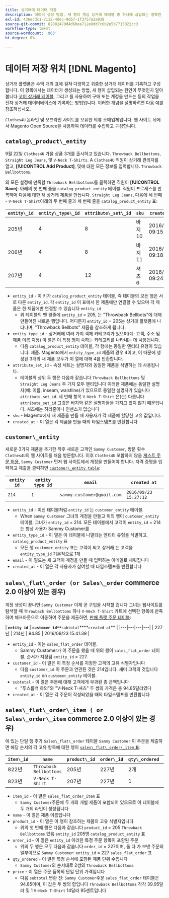 ```yaml
---
title: 상거래에 데이터 저장
description: 데이터 생성 방법, 새 행이 핵심 상거래 테이블 중 하나에 삽입되는 정확한 원인 및 상거래 데이터베이스에 데이터를 구매하거나 계정을 만드는 등의 작업을 알아봅니다.
exl-id: 436ecdc1-7112-4dec-9db7-1f3757a2a938
source-git-commit: 82882479d4d6bea712e8dd7c6b2e5b7715022cc3
workflow-type: tm+mt
source-wordcount: '963'
ht-degree: 0%

---
```


# 데이터 저장 위치 [!DNL Magento]

상거래 플랫폼은 수백 개의 표에 걸쳐 다양하고 귀중한 상거래 데이터를 기록하고 구성합니다. 이 항목에서는 데이터가 생성되는 방법, 새 행이 삽입되는 원인이 무엇인지 알아봅니다 [코어 상거래 테이블](../data-warehouse-mgr/common-mage-tables.md), 그리고 를 사용하여 구매 또는 계정을 만드는 등의 작업을 전자 상거래 데이터베이스에 기록하는 방법입니다. 이러한 개념을 설명하려면 다음 예를 참조하십시오.

`Clothes4U` 온라인 및 오프라인 사이트를 보유한 의류 소매업체입니다. 웹 사이트 뒤에서 Magento Open Source을 사용하여 데이터를 수집하고 구성합니다.

## `catalog\_product\_entity`

9월 22일 `Clothes4U` 가을 상품 3개를 출시하고 있습니다. `Throwback Bellbottoms`, `Straight Leg Jeans`, 및 `V-Neck T-Shirts`. A `Clothes4U` 직원이 상거래 관리자를 열고, **[!UICONTROL Add Product]**, 및에 대한 모든 정보를 입력합니다. `Throwback Bellbottoms`.

의 모든 설정에 만족함 `Throwback Bellbottoms`를 클릭하면 직원이 **[!UICONTROL Save]**: 아래의 첫 번째 줄을 `catalog_product_entity` 테이블. 직원이 프로세스를 반복하며 다음에 대한 새 상거래 제품을 만듭니다. `Straight Leg Jeans`, 다음에 세 번째 - `V-Neck T-Shirt`아래의 두 번째 줄과 세 번째 줄을 `catalog_product_entity` 표:

| **`entity\_id`** | **`entity\_type\_id`** | **`attribute\_set\_id`** | **`sku`** | **`created\_at`** |
|---|---|---|---|---|
| 205년 | 4 | 8 | 바지10 | 2016/09/22 09:15:43 |
| 206년 | 4 | 8 | 바지11 | 2016/09/22 09:18:17 |
| 207년 | 4 | 12 | 셔츠6 | 2016/09/22 09:24:02 |

* `entity_id` - 이 키가 `catalog_product_entity` 테이블, 즉 테이블의 모든 행은 서로 다른 `entity_id`. 각 `entity_id` 이 표에서 한 제품에만 연결할 수 있으며 각 제품은 한 제품에만 연결할 수 있습니다 `entity_id`
   * 위 테이블의 맨 윗줄에 `entity_id` = 205, 는 &quot;Throwback Bellbots&quot;에 대해 만들어진 새로운 행입니다. 어디든지 `entity_id` = 205는 상거래 플랫폼에 나타나며, &quot;Throwback Bellbots&quot; 제품을 참조하게 됩니다.
* `entity_type_id` - 상거래에 여러 가지 객체 카테고리가 있으며(예: 고객, 주소 및 제품 이름 지정) 이 열은 이 특정 행이 속하는 카테고리를 나타내는 데 사용됩니다.
   * 다음 `catalog_product_entity` 테이블, 각 행에는 동일한 엔티티 유형이 있습니다. 제품. Magento에서 `entity_type_id` 제품의 경우 4이고, 이 때문에 생성된 3개의 새 제품 모두가 이 열에 대해 4를 반환합니다.
* `attribute_set_id` - 속성 세트는 설명자와 동일한 제품을 식별하는 데 사용됩니다.
   * 테이블의 상위 두 행은 다음과 같습니다 `Throwback Bellbottoms` 및 `Straight Leg Jeans` 두 가지 모두 팬티입니다 이러한 제품에는 동일한 설명자(예: 이름, inseam, waistline)가 있으므로 동일한 설명자가 있습니다 `attribute_set_id`. 세 번째 항목 `V-Neck T-Shirt` 은(는) 다릅니다 `attribute_set_id` 그것은 바지와 같은 설명자들을 가지고 있지 않기 때문입니다. 셔츠에는 허리줄이나 인센스가 없습니다
* `sku` - Magento에서 새 제품을 만들 때 사용자가 각 제품에 할당한 고유 값입니다.
* `created_at` - 이 열은 각 제품을 만들 때의 타임스탬프를 반환합니다

## `customer\_entity`

새로운 3가지 제품을 추가한 직후 새로운 고객인 `Sammy Customer`, 방문 횟수 `Clothes4U`의 웹 사이트를 처음 방문합니다. 이후 `Clothes4U` 포함하지 않음 [게스트 주문 허용](https://support.magento.com/hc/en-us/articles/360016729951-Common-Magento-Misconceptions), `Sammy Customer` 먼저 웹 사이트에서 계정을 만들어야 합니다. 자격 증명을 입력하고 제출을 클릭하면 [`customer\_entity table`](../data-warehouse-mgr/cust-ent-table.md):

| **`entity id`** | **`entity type id`** | **`email`** | **`created at`** |
|---|---|---|---|
| `214` | `1` | `sammy.customer@gmail.com` | `2016/09/23 15:27:12` |

* `entity_id` - 이전 테이블처럼 `entity_id` 는 `customer_entity` 테이블.
   * When `Sammy Customer` 그녀의 계정을 만들고 위의 행이 `customer_entity` 테이블, 그녀가 `entity_id` = 214. 모든 테이블에서 고객이 `entity_id` = 214는 항상 사용자 Sammy Customer를
* `entity_type_id` - 이 열은 이 테이블에 나열되는 엔티티 유형을 식별하고, `catalog_product_entity` 표
   * 모든 행 `customer_entity` 표는 고객이 되고 상거래 는 고객을 `entity_type_id` 기본적으로 1개
* `email` - 이 필드는 새 고객이 계정을 만들 때 입력하는 이메일로 채워집니다
* `created_at` - 이 열은 각 사용자가 참여할 때 타임스탬프를 반환합니다

## `sales\_flat\_order (or Sales\_order` commerce 2.0 이상이 있는 경우)

계정 생성이 끝나면 `Sammy Customer` 이제 곧 구입을 시작할 겁니다 그녀는 웹사이트를 탐색할 때 `Throwback Bellbottoms` 하나 `V-Neck T-Shirt` 카트에 선택한 항목에 만족하여 체크아웃으로 이동하여 주문을 제출하면, [판매 플랫 주문 테이블](../data-warehouse-mgr/sales-flat-order-table.md):

| **`entity id`** | **`customer id**`**`subtotal`****`created at`** |
|---|---|---|---|
| 227년 | 214년 | 94.85 | 2016/09/23 15:41:39 |

* `entity_id` - 이는 `sales_flat_order` 테이블.
   * Sammy Customer가 이 주문을 했을 때 위의 행이 `sales_flat_order` 테이블, 순서가 지정됨 `entity_id` = 227.
* `customer_id` - 이 열은 이 특정 순서를 지정한 고객의 고유 식별자입니다
   * 다음 `customer_id` 이 주문과 연관된 것은 214입니다. 새미 고객의 것입니다 `entity_id` on `customer_entity` 테이블.
* `subtotal` - 이 열은 주문에 대해 고객에게 부과된 총 금액입니다
   * &quot;투스롭백 하의&quot;와 &quot;V-Neck T-셔츠&quot; 두 쌍의 가격은 총 94.85달러였다
* `created_at` - 이 열은 각 주문이 작성되었을 때의 타임스탬프를 반환합니다

## `sales\_flat\_order\_item ( or Sales\_order\_item` commerce 2.0 이상이 있는 경우)

에 있는 단일 행 추가 `Sales\_flat\_order` 테이블 `Sammy Customer` 이 주문을 제출하면 해당 순서의 각 고유 항목에 대한 행이 [`sales\_flat\_order\_item` 표](../data-warehouse-mgr/sales-flat-order-item-table.md):

| **`item\_id`** | **`name`** | **`product\_id`** | **`order\_id`** | **`qty\_ordered`** | **`price`** |
|---|---|---|---|---|---|
| 822년 | `Throwback Bellbottoms` | 205년 | 227년 | 2개 | 39.95 |
| 823년 | `V-Neck T-Shirt` | 207년 | 227년 | 1 | 14.95 |

* `item_id` - 이 열은 `sales_flat_order_item` 표
   * `Sammy Customer`주문에 두 개의 개별 제품이 포함되어 있으므로 이 테이블에 두 개의 라인이 생성됩니다
* `name` - 이 열은 제품 이름입니다
* `product_id` - 이 열은 이 행이 참조하는 제품의 고유 식별자입니다
   * 위의 첫 번째 행은 다음과 같습니다 `product_id` = 205 `Throwback Bellbottoms` 있음 `entity_id` 205명 `catalog_product_entity` 표
* `order_id` - 이 열은 `entity_id` 이러한 특정 주문 항목이 포함된 주문
   * 위의 두 행은 모두 다음과 같습니다 `order_id` = 227이며, 둘 다 가 보낸 주문의 일부이므로 `Sammy Customer`: `entity_id` = 227 `sales_flat_order` 표
* `qty_ordered` - 이 열은 특정 순서에 포함된 제품 단위 수입니다
   * `Sammy Customer`의 순서대로 2쌍의 `Throwback Bellbottoms`
* `price` - 이 열은 주문 품목의 단일 단위 가격입니다
   * 다음 `subtotal` 변환 전: `Sammy Customer`주문 `sales_flat_order` 테이블은 94.85이며, 이 값은 두 쌍의 합입니다 `Throwback Bellbottoms` 각각 39.95달러 및 1 `V-Neck T-Shirt` 14달러 95센트입니다
